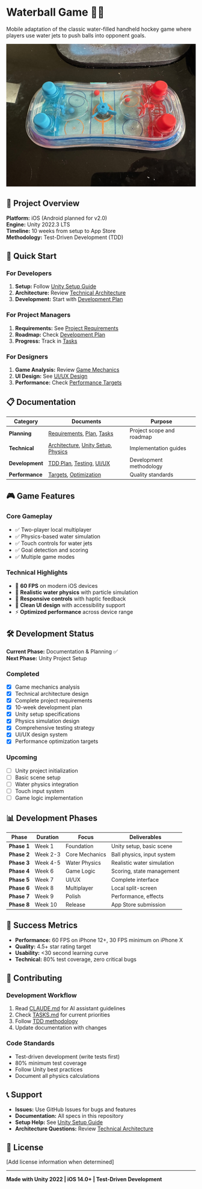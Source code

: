 # Waterball Game 🌊🏒

Mobile adaptation of the classic water-filled handheld hockey game where players use water jets to push balls into opponent goals.

![Game Photo](assets/images/IMG_5911.jpeg)

## 🎯 Project Overview

**Platform:** iOS (Android planned for v2.0)  
**Engine:** Unity 2022.3 LTS  
**Timeline:** 10 weeks from setup to App Store  
**Methodology:** Test-Driven Development (TDD)

## 🚀 Quick Start

### For Developers
1. **Setup:** Follow [Unity Setup Guide](docs/technical/UNITY_SETUP.md)
2. **Architecture:** Review [Technical Architecture](docs/technical/ARCHITECTURE.md)  
3. **Development:** Start with [Development Plan](docs/development/DEVELOPMENT_PLAN.md)

### For Project Managers
1. **Requirements:** See [Project Requirements](docs/planning/PROJECT_REQUIREMENTS_DOCUMENT.md)
2. **Roadmap:** Check [Development Plan](docs/planning/PLAN.md)
3. **Progress:** Track in [Tasks](TASKS.md)

### For Designers
1. **Game Analysis:** Review [Game Mechanics](docs/planning/GAME_MECHANICS.md)
2. **UI Design:** See [UI/UX Design](docs/development/UI_UX_DESIGN.md)
3. **Performance:** Check [Performance Targets](docs/technical/PERFORMANCE_TARGETS.md)

## 📋 Documentation

| Category | Documents | Purpose |
|----------|-----------|---------|
| **Planning** | [Requirements](docs/planning/PROJECT_REQUIREMENTS_DOCUMENT.md), [Plan](docs/planning/PLAN.md), [Tasks](TASKS.md) | Project scope and roadmap |
| **Technical** | [Architecture](docs/technical/ARCHITECTURE.md), [Unity Setup](docs/technical/UNITY_SETUP.md), [Physics](docs/technical/PHYSICS_DESIGN.md) | Implementation guides |
| **Development** | [TDD Plan](docs/development/DEVELOPMENT_PLAN.md), [Testing](docs/development/TESTING_STRATEGY.md), [UI/UX](docs/development/UI_UX_DESIGN.md) | Development methodology |
| **Performance** | [Targets](docs/technical/PERFORMANCE_TARGETS.md), [Optimization](docs/technical/PERFORMANCE_TARGETS.md) | Quality standards |

## 🎮 Game Features

### Core Gameplay
- ✅ Two-player local multiplayer
- ✅ Physics-based water simulation
- ✅ Touch controls for water jets
- ✅ Goal detection and scoring
- ✅ Multiple game modes

### Technical Highlights
- 🎯 **60 FPS** on modern iOS devices
- 🌊 **Realistic water physics** with particle simulation
- 📱 **Responsive controls** with haptic feedback
- 🎨 **Clean UI design** with accessibility support
- ⚡ **Optimized performance** across device range

## 🛠 Development Status

**Current Phase:** Documentation & Planning ✅  
**Next Phase:** Unity Project Setup

### Completed
- [x] Game mechanics analysis
- [x] Technical architecture design
- [x] Complete project requirements
- [x] 10-week development plan
- [x] Unity setup specifications
- [x] Physics simulation design
- [x] Comprehensive testing strategy
- [x] UI/UX design system
- [x] Performance optimization targets

### Upcoming
- [ ] Unity project initialization
- [ ] Basic scene setup
- [ ] Water physics integration
- [ ] Touch input system
- [ ] Game logic implementation

## 📊 Development Phases

| Phase | Duration | Focus | Deliverables |
|-------|----------|-------|--------------|
| **Phase 1** | Week 1 | Foundation | Unity setup, basic scene |
| **Phase 2** | Week 2-3 | Core Mechanics | Ball physics, input system |
| **Phase 3** | Week 4-5 | Water Physics | Realistic water simulation |
| **Phase 4** | Week 6 | Game Logic | Scoring, state management |
| **Phase 5** | Week 7 | UI/UX | Complete interface |
| **Phase 6** | Week 8 | Multiplayer | Local split-screen |
| **Phase 7** | Week 9 | Polish | Performance, effects |
| **Phase 8** | Week 10 | Release | App Store submission |

## 🎯 Success Metrics

- **Performance:** 60 FPS on iPhone 12+, 30 FPS minimum on iPhone X
- **Quality:** 4.5+ star rating target
- **Usability:** <30 second learning curve
- **Technical:** 80% test coverage, zero critical bugs

## 🤝 Contributing

### Development Workflow
1. Read [CLAUDE.md](CLAUDE.md) for AI assistant guidelines
2. Check [TASKS.md](TASKS.md) for current priorities
3. Follow [TDD methodology](DEVELOPMENT_PLAN.md#tdd-cycle-for-unity)
4. Update documentation with changes

### Code Standards
- Test-driven development (write tests first)
- 80% minimum test coverage
- Follow Unity best practices
- Document all physics calculations

## 📞 Support

- **Issues:** Use GitHub Issues for bugs and features
- **Documentation:** All specs in this repository
- **Setup Help:** See [Unity Setup Guide](UNITY_SETUP.md)
- **Architecture Questions:** Review [Technical Architecture](ARCHITECTURE.md)

## 📄 License

[Add license information when determined]

---

**Made with Unity 2022 | iOS 14.0+ | Test-Driven Development**